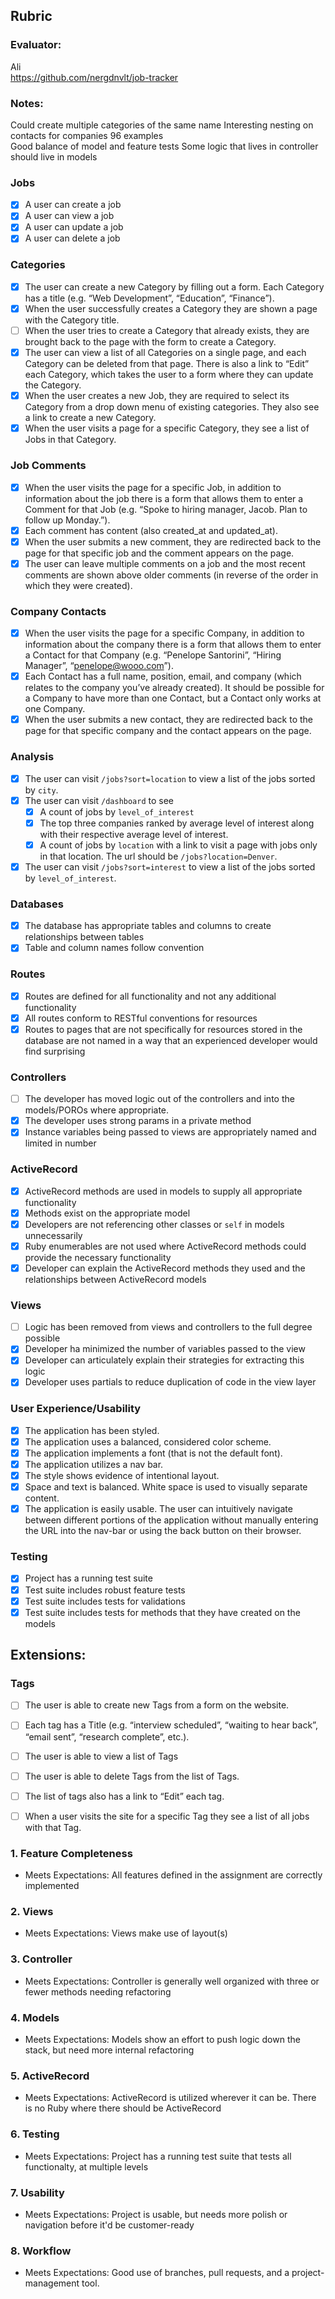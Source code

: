 ## Rubric

### Evaluator:
Ali  
https://github.com/nergdnvlt/job-tracker  

### Notes:
Could create multiple categories of the same name
Interesting nesting on contacts for companies
96 examples  
Good balance of model and feature tests
Some logic that lives in controller should live in models

### Jobs

- [x] A user can create a job
- [x] A user can view a job
- [x] A user can update a job
- [x] A user can delete a job

### Categories

- [x] The user can create a new Category by filling out a form. Each Category has a title (e.g. “Web Development”, “Education”, “Finance”).
- [x] When the user successfully creates a Category they are shown a page with the Category title.
- [ ] When the user tries to create a Category that already exists, they are brought back to the page with the form to create a Category.
- [x] The user can view a list of all Categories on a single page, and each Category can be deleted from that page. There is also a link to “Edit” each Category, which takes the user to a form where they can update the Category.
- [x] When the user creates a new Job, they are required to select its Category from a drop down menu of existing categories. They also see a link to create a new Category.
- [x] When the user visits a page for a specific Category, they see a list of Jobs in that Category.

### Job Comments

- [x] When the user visits the page for a specific Job, in addition to information about the job there is a form that allows them to enter a Comment for that Job (e.g. “Spoke to hiring manager, Jacob. Plan to follow up Monday.”).
- [x] Each comment has content (also created_at and updated_at).
- [x] When the user submits a new comment, they are redirected back to the page for that specific job and the comment appears on the page.
- [x] The user can leave multiple comments on a job and the most recent comments are shown above older comments (in reverse of the order in which they were created).

### Company Contacts

- [x] When the user visits the page for a specific Company, in addition to information about the company there is a form that allows them to enter a Contact for that Company (e.g. “Penelope Santorini”, “Hiring Manager”, “penelope@wooo.com”).
- [x] Each Contact has a full name, position, email, and company (which relates to the company you’ve already created). It should be possible for a Company to have more than one Contact, but a Contact only works at one Company.
- [x] When the user submits a new contact, they are redirected back to the page for that specific company and the contact appears on the page.

### Analysis

- [x] The user can visit `/jobs?sort=location` to view a list of the jobs sorted by `city`.
- [x] The user can visit `/dashboard` to see
  - [x] A count of jobs by `level_of_interest`
  - [x] The top three companies ranked by average level of interest along with their respective average level of interest.
  - [x] A count of jobs by `location` with a link to visit a page with jobs only in that location. The url should be `/jobs?location=Denver`.
- [x] The user can visit `/jobs?sort=interest` to view a list of the jobs sorted by `level_of_interest`.

### Databases

- [x] The database has appropriate tables and columns to create relationships between tables
- [x] Table and column names follow convention

### Routes

- [x] Routes are defined for all functionality and not any additional functionality
- [x] All routes conform to RESTful conventions for resources
- [x] Routes to pages that are not specifically for resources stored in the database are not named in a way that an experienced developer would find surprising

### Controllers

- [ ] The developer has moved logic out of the controllers and into the models/POROs where appropriate.
- [x] The developer uses strong params in a private method
- [x] Instance variables being passed to views are appropriately named and limited in number

### ActiveRecord

- [x] ActiveRecord methods are used in models to supply all appropriate functionality
- [x] Methods exist on the appropriate model
- [x] Developers are not referencing other classes or `self` in models unnecessarily
- [x] Ruby enumerables are not used where ActiveRecord methods could provide the necessary functionality
- [x] Developer can explain the ActiveRecord methods they used and the relationships between ActiveRecord models

### Views

- [ ] Logic has been removed from views and controllers to the full degree possible
- [x] Developer ha minimized the number of variables passed to the view
- [x] Developer can articulately explain their strategies for extracting this logic
- [x] Developer uses partials to reduce duplication of code in the view layer

### User Experience/Usability

- [x] The application has been styled.
- [x] The application uses a balanced, considered color scheme.
- [x] The application implements a font (that is not the default font).
- [x] The application utilizes a nav bar.
- [x] The style shows evidence of intentional layout.
- [x] Space and text is balanced. White space is used to visually separate content.
- [x] The application is easily usable. The user can intuitively navigate between different portions of the application without manually entering the URL into the nav-bar or using the back button on their browser.

### Testing

- [x] Project has a running test suite
- [x] Test suite includes robust feature tests
- [x] Test suite includes tests for validations
- [x] Test suite includes tests for methods that they have created on the models

## Extensions:

### Tags

- [ ] The user is able to create new Tags from a form on the website.
- [ ] Each tag has a Title (e.g. “interview scheduled”, “waiting to hear back”, “email sent”, “research complete”, etc.).
- [ ] The user is able to view a list of Tags
- [ ] The user is able to delete Tags from the list of Tags.
- [ ] The list of tags also has a link to “Edit” each tag.
- [ ] When a user visits the site for a specific Tag they see a list of all jobs with that Tag.



### 1. Feature Completeness

* Meets Expectations: All features defined in the assignment are correctly implemented

### 2. Views

* Meets Expectations: Views make use of layout(s)

### 3. Controller

* Meets Expectations: Controller is generally well organized with three or fewer methods needing refactoring

### 4. Models

* Meets Expectations: Models show an effort to push logic down the stack, but need more internal refactoring

### 5. ActiveRecord

* Meets Expectations: ActiveRecord is utilized wherever it can be. There is no Ruby where there should be ActiveRecord

### 6. Testing

* Meets Expectations: Project has a running test suite that tests all functionalty, at multiple levels

### 7. Usability

* Meets Expectations: Project is usable, but needs more polish or navigation before it'd be customer-ready

### 8. Workflow

* Meets Expectations: Good use of branches, pull requests, and a project-management tool.
